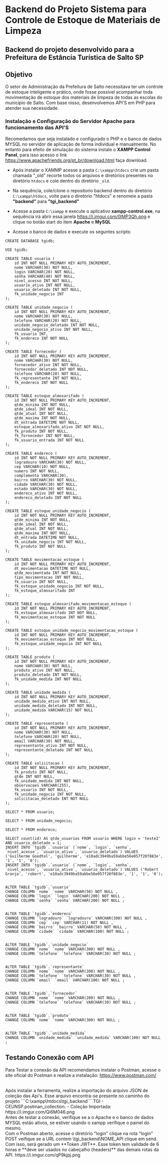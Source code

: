 # Backend do Projeto Sistema para Controle de Estoque de Materiais de Limpeza



## Backend do projeto desenvolvido para a Prefeitura de Estância Turística de Salto SP


## Objetivo

O setor de Administração da Prefeitura de Salto necessitava ter um controle de estoque inteligente e prático, onde fosse possivel acompanhar toda movimentação de estoque dos materiais de limpeza de todas as escolas do municipio de Salto. Com base nisso, desenvolvemos API'S em PHP para atender sua necessidade.


### Instalação e Configuração do Servidor Apache para funcionamento das API'S

Recomedamos que seja instalado e configurado o PHP e o banco de dados MYSQL no servidor de aplicação de forma individual e manualmente. No entanto para efeito de simulação do sistema instale o **XAMPP Control Panel**, para isso acesso o link https://www.apachefriends.org/pt_br/download.html faça download.

- Após instalar o XAMMP acesse a pasta ```C:\xampp\htdocs``` crie um pasta chamada "_old" recorte todos os arquivos e diretórios presentes no diretório ```htdocs``` e cole dentro do diretório ```_old```.
- Na sequência, cole/clone o repositorio backend dentro do diretório ```C:\xampp\htdocs```, volte para o diretório "htdocs" e renomeie a pasta **"backend"**  para **"tgi_backend"**
- Acesse a pasta ```C:\xampp``` e execute o aplicativo **xampp-control.exe**, na sequência irá abrir essa janela https://i.imgur.com/0lMP3Qh.png e clique no botão start do item **Apache** e **MySQL**

- Acesse o banco de dados e execute os seguntes scripts:
```
CREATE DATABASE tgidb;

USE tgidb;

CREATE TABLE usuario (
    id INT NOT NULL PRIMARY KEY AUTO_INCREMENT,
    nome VARCHAR(30) NOT NULL,
    login VARCHAR(20) NOT NULL,
    senha VARCHAR(40) NOT NULL,
    nivel_acesso INT NOT NULL,
    usuario_ativo INT NOT NULL,
    usuario_deletado INT NOT NULL,
    fk_unidade_negocio INT
);

CREATE TABLE unidade_negocio (
    id INT NOT NULL PRIMARY KEY AUTO_INCREMENT,
    nome VARCHAR(30) NOT NULL,
    telefone VARCHAR(20) NOT NULL,
    unidade_negocio_deletado INT NOT NULL,
    unidade_negocio_ativo INT NOT NULL,
    fk_usuario INT,
    fk_endereco INT NOT NULL
);

CREATE TABLE fornecedor (
    id INT NOT NULL PRIMARY KEY AUTO_INCREMENT,
    nome VARCHAR(30) NOT NULL,
    fornecedor_ativo INT NOT NULL,
    fornecedor_deletado INT NOT NULL,
    telefone VARCHAR(20) NOT NULL,
    fk_representante INT NOT NULL,
    fk_endereco INT NOT NULL
);

CREATE TABLE estoque_almoxarifado (
    id INT NOT NULL PRIMARY KEY AUTO_INCREMENT,
    qtde_minima INT NOT NULL,
    qtde_ideal INT NOT NULL,
    qtde_atual INT NOT NULL,
    qtde_maxima INT NOT NULL,
    dt_entrada DATETIME NOT NULL,
    estoque_almoxarifado_ativo INT NOT NULL,
	fk_produto INT NOT NULL,
    fk_fornecedor INT NOT NULL,
    fk_usuario_entrada INT NOT NULL
);

CREATE TABLE endereco (
    id INT NOT NULL PRIMARY KEY AUTO_INCREMENT,
    logradouro VARCHAR(30) NOT NULL,
    cep VARCHAR(10) NOT NULL,
    numero INT NOT NULL,
    complemento VARCHAR(30),
    bairro VARCHAR(30) NOT NULL,
    cidade VARCHAR(30) NOT NULL,
    estado VARCHAR(30) NOT NULL,
    endereco_ativo INT NOT NULL,
    endereco_deletado INT NOT NULL
);

CREATE TABLE estoque_unidade_negocio (
    id INT NOT NULL PRIMARY KEY AUTO_INCREMENT,
    qtde_minima INT NOT NULL,
    qtde_ideal INT NOT NULL,
    qtde_atual INT NOT NULL,
    qtde_maxima INT NOT NULL,
    dt_entrada DATETIME NOT NULL,
    fk_unidade_negocio INT NOT NULL,
    fk_produto INT NOT NULL
);

CREATE TABLE movimentacao_estoque (
    id INT NOT NULL PRIMARY KEY AUTO_INCREMENT,
    dt_movimentacao DATETIME NOT NULL,
    qtde_movimentada INT NOT NULL,
    tipo_movimentacao INT NOT NULL,
    fk_usuario INT NOT NULL,
    fk_estoque_unidade_negocio INT NOT NULL,
    fk_estoque_almoxarifado INT
);

CREATE TABLE estoque_almoxarifado_movimentacao_estoque (
    id INT NOT NULL PRIMARY KEY AUTO_INCREMENT,
    fk_estoque_almoxarifado INT NOT NULL,
    fk_movimentacao_estoque INT NOT NULL
);

CREATE TABLE estoque_unidade_negocio_movimentacao_estoque (
    id INT NOT NULL PRIMARY KEY AUTO_INCREMENT,
    fk_movimentacao_estoque INT NOT NULL,
    fk_estoque_unidade_negocio INT NOT NULL
);

CREATE TABLE produto (
    id INT NOT NULL PRIMARY KEY AUTO_INCREMENT,
    nome VARCHAR(30) NOT NULL,
    produto_ativo INT NOT NULL,
    produto_deletado INT NOT NULL,
    fk_unidade_medida INT NOT NULL
);

CREATE TABLE unidade_medida (
    id INT NOT NULL PRIMARY KEY AUTO_INCREMENT,
    unidade_medida_ativo INT NOT NULL,
    unidade_medida_deletado INT NOT NULL,
    unidade_medida VARCHAR(15) NOT NULL
);

CREATE TABLE representante (
    id INT NOT NULL PRIMARY KEY AUTO_INCREMENT,
    nome VARCHAR(30) NOT NULL,
    telefone VARCHAR(20) NOT NULL,
    email VARCHAR(30) NOT NULL,
    representante_ativo INT NOT NULL,
    representante_deletado INT NOT NULL
);

CREATE TABLE solicitacao (
    id INT NOT NULL PRIMARY KEY AUTO_INCREMENT,
    fk_produto INT NOT NULL,
    qtde INT NOT NULL,
    fk_unidade_medida INT NOT NULL,
    observacoes VARCHAR(255),
    fk_usuario INT NOT NULL,
    fk_unidade_negocio INT NOT NULL,
    solicitacao_deletado INT NOT NULL
);

SELECT * FROM usuario;

SELECT * FROM unidade_negocio;

SELECT * FROM endereco;

SELECT count(id) AS qtde_usuarios FROM usuario WHERE login = 'teste2' AND usuario_deletado = 1;
INSERT INTO `tgidb`.`usuario` (`nome`, `login`, `senha`, `nivel_acesso`, `usuario_ativo`, `usuario_deletado`) VALUES ('Guilherme Goedtel', 'guilherme', 'e10adc3949ba59abbe56e057f20f883e', '1', '1', '0');
INSERT INTO `tgidb`.`usuario` (`nome`, `login`, `senha`, `nivel_acesso`, `usuario_ativo`, `usuario_deletado`) VALUES ('Robert Granja', 'robert', 'e10adc3949ba59abbe56e057f20f883e', '1', '1', '0');


ALTER TABLE `tgidb`.`usuario` 
CHANGE COLUMN `nome` `nome` VARCHAR(50) NOT NULL ,
CHANGE COLUMN `login` `login` VARCHAR(200) NOT NULL ,
CHANGE COLUMN `senha` `senha` VARCHAR(200) NOT NULL ;


ALTER TABLE `tgidb`.`endereco` 
CHANGE COLUMN `logradouro` `logradouro` VARCHAR(300) NOT NULL ,
CHANGE COLUMN `cep` `cep` VARCHAR(11) NOT NULL ,
CHANGE COLUMN `bairro` `bairro` VARCHAR(50) NOT NULL ,
CHANGE COLUMN `cidade` `cidade` VARCHAR(100) NOT NULL ;


ALTER TABLE `tgidb`.`unidade_negocio` 
CHANGE COLUMN `nome` `nome` VARCHAR(300) NOT NULL ,
CHANGE COLUMN `telefone` `telefone` VARCHAR(30) NOT NULL ;


ALTER TABLE `tgidb`.`representante` 
CHANGE COLUMN `nome` `nome` VARCHAR(200) NOT NULL ,
CHANGE COLUMN `telefone` `telefone` VARCHAR(30) NOT NULL ,
CHANGE COLUMN `email` `email` VARCHAR(100) NOT NULL ;


ALTER TABLE `tgidb`.`fornecedor` 
CHANGE COLUMN `nome` `nome` VARCHAR(200) NOT NULL ,
CHANGE COLUMN `telefone` `telefone` VARCHAR(30) NOT NULL ;


ALTER TABLE `tgidb`.`produto` 
CHANGE COLUMN `nome` `nome` VARCHAR(300) NOT NULL ;


ALTER TABLE `tgidb`.`unidade_medida` 
CHANGE COLUMN `unidade_medida` `unidade_medida` VARCHAR(100) NOT NULL ;
```

## Testando Conexão com API
Para Testar a conexão da API recomendamos instalar o Postman, acesse o site oficial do Postman e realize a instalação: https://www.postman.com/

<br>
Após instalar a ferramenta, realize a importação do arquivo JSON de coleção das Api's. Esse arquivo encontra-se presente no caminho do projeto ```C:\xampp\htdocs\tgi_backend``` TGI - CEUNSP.postman_collection.
- Coleção Importada: https://i.imgur.com/Qi6M046.png

<br>
Antes de testar a conexão, verifique se a o Apache e o banco de dados MYSQL estão ativos, se estiver usando o xampp verifique o painel do mesmo.

<br>
Com o Postman aberto, acesse o diretório "login" clique na rota "login" POST veifique se a URL contem \tgi_backend\NOME_API
clique em send. 
Com isso, será gerado um **Token JWT**. Esse token tem validade de 6 horas e **deve ser usados no cabeçalho (headers)** das demais rotas da API. https://i.imgur.com/qP9kjpj.png